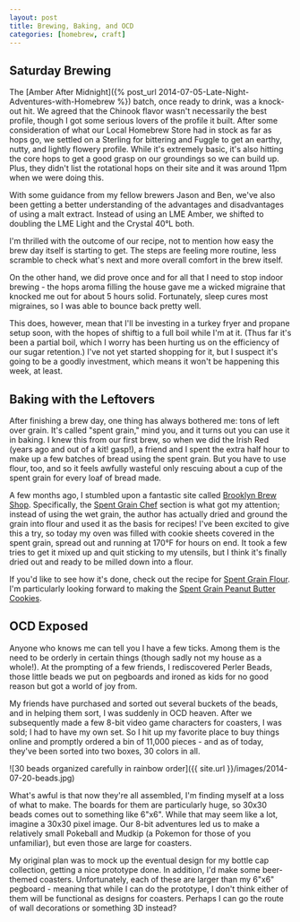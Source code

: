 ```yaml
---
layout: post
title: Brewing, Baking, and OCD
categories: [homebrew, craft]
---
```


## Saturday Brewing

The [Amber After Midnight]({% post_url 2014-07-05-Late-Night-Adventures-with-Homebrew %}) batch, once ready to drink, was a knock-out hit. We agreed that the Chinook flavor wasn't necessarily the best profile, though I got some serious lovers of the profile it built. After some consideration of what our Local Homebrew Store had in stock as far as hops go, we settled on a Sterling for bittering and Fuggle to get an earthy, nutty, and lightly flowery profile. While it's extremely basic, it's also hitting the core hops to get a good grasp on our groundings so we can build up. Plus, they didn't list the rotational hops on their site and it was around 11pm when we were doing this.

With some guidance from my fellow brewers Jason and Ben, we've also been getting a better understanding of the advantages and disadvantages of using a malt extract. Instead of using an LME Amber, we shifted to doubling the LME Light and the Crystal 40&deg;L both.

I'm thrilled with the outcome of our recipe, not to mention how easy the brew day itself is starting to get. The steps are feeling more routine, less scramble to check what's next and more overall comfort in the brew itself.

On the other hand, we did prove once and for all that I need to stop indoor brewing - the hops aroma filling the house gave me a wicked migraine that knocked me out for about 5 hours solid. Fortunately, sleep cures most migraines, so I was able to bounce back pretty well.

This does, however, mean that I'll be investing in a turkey fryer and propane setup soon, with the hopes of shiftig to a full boil while I'm at it. (Thus far it's been a partial boil, which I worry has been hurting us on the efficiency of our sugar retention.) I've not yet started shopping for it, but I suspect it's going to be a goodly investment, which means it won't be happening this week, at least.

## Baking with the Leftovers

After finishing a brew day, one thing has always bothered me: tons of left over grain. It's called "spent grain," mind you, and it turns out you can use it in baking. I knew this from our first brew, so when we did the Irish Red (years ago and out of a kit! gasp!), a friend and I spent the extra half hour to make up a few batches of bread using the spent grain. But you have to use flour, too, and so it feels awfully wasteful only rescuing about a cup of the spent grain for every loaf of bread made.

A few months ago, I stumbled upon a fantastic site called [Brooklyn Brew Shop](http://brooklynbrewshop.com/). Specifically, the [Spent Grain Chef](http://brooklynbrewshop.com/themash/category/spentgrainchef/) section is what got my attention; instead of using the wet grain, the author has actually dried and ground the grain into flour and used it as the basis for recipes! I've been excited to give this a try, so today my oven was filled with cookie sheets covered in the spent grain, spread out and running at 170&deg;F for hours on end. It took a few tries to get it mixed up and quit sticking to my utensils, but I think it's finally dried out and ready to be milled down into a flour.

If you'd like to see how it's done, check out the recipe for [Spent Grain Flour](http://brooklynbrewshop.com/themash/recipe-spent-grain-flour/). I'm particularly looking forward to making the [Spent Grain Peanut Butter Cookies](http://brooklynbrewshop.com/themash/recipe-spent-grain-peanut-butter-cookies/).

## OCD Exposed

Anyone who knows me can tell you I have a few ticks. Among them is the need to be orderly in certain things (though sadly not my house as a whole!). At the prompting of a few friends, I rediscovered Perler Beads, those little beads we put on pegboards and ironed as kids for no good reason but got a world of joy from.

My friends have purchased and sorted out several buckets of the beads, and in helping them sort, I was suddenly in OCD heaven. After we subsequently made a few 8-bit video game characters for coasters, I was sold; I had to have my own set. So I hit up my favorite place to buy things online and promptly ordered a bin of 11,000 pieces - and as of today, they've been sorted into two boxes, 30 colors in all.

![30 beads organized carefully in rainbow order]({{ site.url }}/images/2014-07-20-beads.jpg)

What's awful is that now they're all assembled, I'm finding myself at a loss of what to make. The boards for them are particularly huge, so 30x30 beads comes out to something like 6"x6". While that may seem like a lot, imagine a 30x30 pixel image. Our 8-bit adventures led us to make a relatively small Pokeball and Mudkip (a Pokemon for those of you unfamiliar), but even those are large for coasters.

My original plan was to mock up the eventual design for my bottle cap collection, getting a nice prototype done. In addition, I'd make some beer-themed coasters. Unfortunately, each of these are larger than my 6"x6" pegboard - meaning that while I can do the prototype, I don't think either of them will be functional as designs for coasters. Perhaps I can go the route of wall decorations or something 3D instead?
